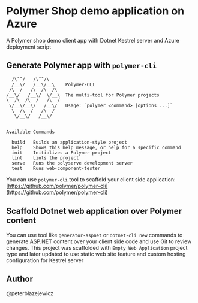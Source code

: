 # Polymer Shop demo application on Azure

A Polymer shop demo client app with Dotnet Kestrel server and Azure deployment script

## Generate Polymer app with `polymer-cli`

```
  /\˜˜/   /\˜˜/\   
  /__\/   /__\/__\    Polymer-CLI
 /\  /   /\  /\  /\ 
/__\/   /__\/  \/__\  The multi-tool for Polymer projects
\  /\  /\  /   /\  /
 \/__\/__\/   /__\/   Usage: `polymer <command> [options ...]`
  \  /\  /   /\  /  
   \/__\/   /__\/   


Available Commands

  build   Builds an application-style project                     
  help    Shows this help message, or help for a specific command 
  init    Initializes a Polymer project                           
  lint    Lints the project                                       
  serve   Runs the polyserve development server                   
  test    Runs web-component-tester
  ```

You can use `polymer-cli` tool to scaffold your client side application: [https://github.com/polymer/polymer-cli](https://github.com/polymer/polymer-cli)

## Scaffold Dotnet web application over Polymer content

You can use tool like `generator-aspnet` or `dotnet-cli new` commands to generate ASP.NET content over your client side code and use Git to review changes. This project was scaffolded with `Empty Web Application` project type and later updated to use static web site feature and custom hosting configuration for Kestrel server

## Author

@peterblazejewicz